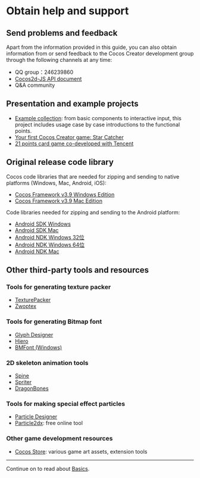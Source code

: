 # Obtain help and support

## Send problems and feedback

Apart from the information provided in this guide, you can also obtain information from or send feedback to the Cocos Creator development group through the following channels at any time:

- QQ group：246239860
- [Cocos2d-JS API document](http://www.cocos2d-x.org/reference/html5-js/V3.8/index.html)
- Q&A community

## Presentation and example projects

- [Example collection](https://github.com/cocos-creator/example-cases): from basic components to interactive input, this project includes usage case by case introductions to the functional points.
- [Your first Cocos Creator game: Star Catcher](https://github.com/cocos-creator/tutorial-first-game)
- [21 points card game co-developed with Tencent](https://github.com/cocos-creator/tutorial-blackjack)

## Original release code library

Cocos code libraries that are needed for zipping and sending to native platforms (Windows, Mac, Android, iOS):

- [Cocos Framework v3.9 Windows Edition](http://cocostudio.download.appget.cn/Cocos/CocosStore/CocosFramework-V3.9-Windows.exe)
- [Cocos Framework v3.9 Mac Edition](http://cocostudio.download.appget.cn/Cocos/CocosStore/CocosFramework-V3.9-Mac.pkg)

Code libraries needed for zipping and sending to the Android platform:

- [Android SDK Windows](http://cocostudio.download.appget.cn/Cocos/CocosStore/Android-SDK-Windows.zip)
- [Android SDK Mac](http://cocostudio.download.appget.cn/Cocos/CocosStore/android22-sdk-macosx.zip)
- [Android NDK Windows 32位](http://cocostudio.download.appget.cn/Cocos/CocosStore/android-ndk-r10d-windows-x86.zip)
- [Android NDK Windows 64位](http://cocostudio.download.appget.cn/Cocos/CocosStore/android-ndk-r10e-Windows.zip)
- [Android NDK Mac](http://cocostudio.download.appget.cn/Cocos/CocosStore/android-ndk-r10e-macosx.zip)

## Other third-party tools and resources

### Tools for generating texture packer

- [TexturePacker](https://www.codeandweb.com/texturepacker)
- [Zwoptex](https://zwopple.com/zwoptex/)

### Tools for generating Bitmap font

- [Glyph Designer](https://71squared.com/glyphdesigner)
- [Hiero](https://github.com/libgdx/libgdx/wiki/Hiero)
- [BMFont (Windows)](http://www.angelcode.com/products/bmfont/)

### 2D skeleton animation tools

- [Spine](esotericsoftware.com)
- [Spriter](http://brashmonkey.com/spriter.htm)
- [DragonBones](http://dragonbones.github.io/)

### Tools for making special effect particles

- [Particle Designer](http://particledesigner.71squared.com/)
- [Particle2dx](http://www.effecthub.com/particle2dx): free online tool

### Other game development resources

- [Cocos Store](http://store.cocos.com/): various game art assets, extension tools


---

Continue on to read about [Basics](../basics/index.md).
